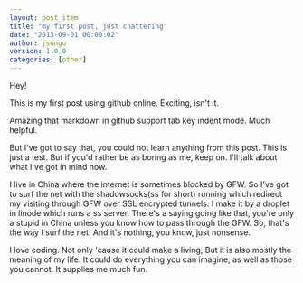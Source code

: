 ```yaml
---
layout: post_item
title: "my first post, just chattering"
date: "2013-09-01 00:00:02"
author: jsongo
version: 1.0.0
categories: [other]
---
```

Hey! 

  This is my first post using github online. Exciting, isn't it.
  
  Amazing that markdown in github support tab key indent mode. Much helpful.
  
  But I've got to say that, you could not learn anything from this post. This is just a test. But if you'd rather be as boring as me, keep on. I'll talk about what I've got in mind now.


  I live in China where the internet is sometimes blocked by GFW. So I've got to surf the net with the shadowsocks(ss for short) running which redirect my visiting through GFW over SSL encrypted tunnels. I make it by a droplet in linode which runs a ss server. There's a saying going like that, you're only a stupid in China unless you know how to pass through the GFW. So, that's the way I surf the net. And it's nothing, you know, just nonsense.
  
  I love coding. Not only 'cause it could make a living, But it is also mostly the meaning of my life. It could do everything you can imagine, as well as those you cannot. It supplies me much fun.
	
